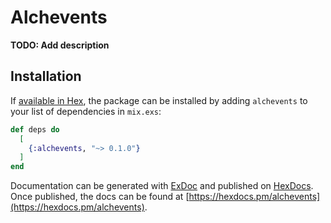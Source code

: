 # Alchevents

**TODO: Add description**

## Installation

If [available in Hex](https://hex.pm/docs/publish), the package can be installed
by adding `alchevents` to your list of dependencies in `mix.exs`:

```elixir
def deps do
  [
    {:alchevents, "~> 0.1.0"}
  ]
end
```

Documentation can be generated with [ExDoc](https://github.com/elixir-lang/ex_doc)
and published on [HexDocs](https://hexdocs.pm). Once published, the docs can
be found at [https://hexdocs.pm/alchevents](https://hexdocs.pm/alchevents).

